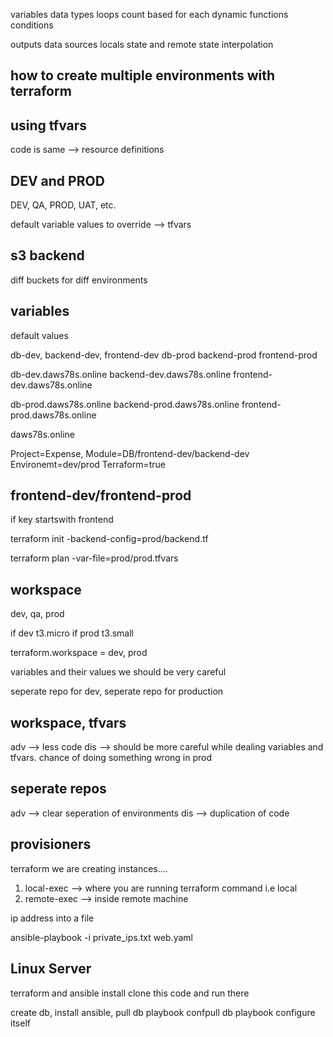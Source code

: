 variables
data types
loops
	count based
	for each
	dynamic
functions
conditions

outputs
data sources
locals
state and remote state
interpolation

how to create multiple environments with terraform
----------------------------------

using tfvars
-------------
code is same --> resource definitions

DEV and PROD
------------
DEV, QA, PROD, UAT, etc.

default variable values to override --> tfvars

s3 backend
-------------
diff buckets for diff environments

variables
-----------
default values

db-dev, backend-dev, frontend-dev
db-prod backend-prod frontend-prod

db-dev.daws78s.online
backend-dev.daws78s.online
frontend-dev.daws78s.online

db-prod.daws78s.online
backend-prod.daws78s.online
frontend-prod.daws78s.online

daws78s.online

Project=Expense, Module=DB/frontend-dev/backend-dev Environemt=dev/prod Terraform=true

frontend-dev/frontend-prod
----------------------------

if key startswith frontend

terraform init -backend-config=prod/backend.tf

terraform plan -var-file=prod/prod.tfvars

workspace
-----------
dev, qa, prod

if dev t3.micro
if prod t3.small

terraform.workspace = dev, prod

variables and their values we should be very careful

seperate repo for dev, seperate repo for production


workspace, tfvars
-------------------
adv --> less code
dis --> should be more careful while dealing variables and tfvars. chance of doing something wrong in prod

seperate repos
------------------
adv --> clear seperation of environments
dis --> duplication of code

provisioners
-------------------
terraform we are creating instances....

1. local-exec --> where you are running terraform command i.e local
2. remote-exec --> inside remote machine

ip address into a file

ansible-playbook -i private_ips.txt web.yaml

Linux Server
-----------
terraform and ansible install
clone this code
and run there

create db, install ansible, pull db playbook confpull db playbook configure itself